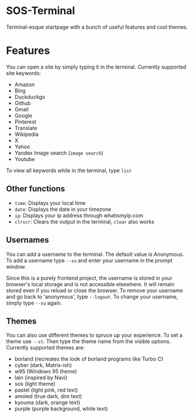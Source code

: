 # SOS-Terminal

Terminal-esque startpage with a bunch of useful features and cool themes.

# Features

You can open a site by simply typing it in the terminal. Currently supported site keywords:

- Amazon
- Bing
- Duckduckgo
- Github
- Gmail 
- Google
- Pinterest
- Translate
- Wikipedia
- X
- Yahoo
- Yandex Image search (`image search`)
- Youtube

To view all keywords while in the terminal, type `list`

## Other functions

- `time`: Displays your local time
- `date`: Displays the date in your timezone
- `ip`: Displays your ip address through whatismyip.com
- `clrscr`: Clears the output in the terminal, `clear` also works

## Usernames

You can add a username to the terminal. The default value is Anonymous. To add a username type `--su` and enter your username in the prompt window.

Since this is a purely frontend project, the username is stored in your browser's local storage and is not accessible elsewhere. It will remain stored even if you reload or close the browser. To remove your username and go back to 'anonymous', type `--logout`. To change your username, simply type `--su` again.

## Themes

You can also use different themes to spruce up your experience. To set a theme use `--st`. Then type the theme name from the visible options. Currently supported themes are:

- borland (recreates the look of borland programs like Turbo C)
- cyber (dark, Matrix-ish)
- w95 (Windows 95 theme)
- lain (inspired by Navi)
- sos (light theme)
- pastel (light pink, red text)
- amoled (true dark, dim text)
- kyouma (dark, orange text)
- purple (purple background, white text)
